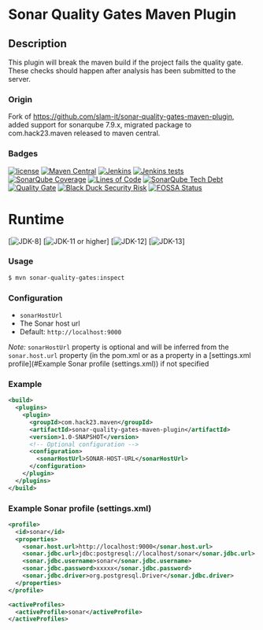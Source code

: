 # Sonar Quality Gates Maven Plugin

## Description

This plugin will break the maven build if the project fails the quality gate. These checks should happen after analysis has been submitted to the server.

### Origin

Fork of https://github.com/slam-it/sonar-quality-gates-maven-plugin, added support for sonarqube 7.9.x, migrated package to com.hack23.maven released to maven central.

### Badges

[![license](https://img.shields.io/github/license/Hack23/sonar-quality-gates-maven-plugin.svg)](https://github.com/Hack23/sonar-quality-gates-maven-plugin/raw/master/LICENSE.txt)
[![Maven Central](https://img.shields.io/maven-central/v/com.hack23.maven/sonar-quality-gates-maven-plugin.svg)](http://mvnrepository.com/artifact/com.hack23.maven/sonar-quality-gates-maven-plugin)
[![Jenkins](https://img.shields.io/jenkins/s/https/www.hack23.com/jenkins/job/Hack23/job/sonar-quality-gates-maven-plugin/job/master.svg)](https://www.hack23.com/jenkins/job/Hack23/job/sonar-quality-gates-maven-plugin/job/master/)
[![Jenkins tests](https://img.shields.io/jenkins/t/https/www.hack23.com/jenkins/job/Hack23/job/sonar-quality-gates-maven-plugin/job/master.svg)](https://www.hack23.com/jenkins/job/Hack23/job/sonar-quality-gates-maven-plugin/job/master/lastCompletedBuild/testReport/)
[![SonarQube Coverage](https://www.hack23.com/sonar/api/badges/measure?key=com.hack23.maven%3Asonar-quality-gates-maven-plugin&metric=coverage)](https://www.hack23.com/sonar/component_measures/domain/Coverage?id=com.hack23.maven%3Asonar-quality-gates-maven-plugin)
[![Lines of Code](https://www.hack23.com/sonar/api/project_badges/measure?project=com.hack23.maven%3Asonar-quality-gates-maven-plugin&metric=ncloc)](https://www.hack23.com/sonar/dashboard?id=com.hack23.maven%3Asonar-quality-gates-maven-plugin)
[![SonarQube Tech Debt](https://www.hack23.com/sonar/api/badges/measure?key=com.hack23.maven%3Asonar-quality-gates-maven-plugin&metric=sqale_debt_ratio)](https://www.hack23.com/sonar/component_measures?id=com.hack23.maven%3Asonar-quality-gates-maven-plugin)
[![Quality Gate](https://www.hack23.com/sonar/api/project_badges/measure?project=com.hack23.maven%3Asonar-quality-gates-maven-plugin&metric=alert_status)](https://www.hack23.com/sonar/dashboard?id=com.hack23.maven%3Asonar-quality-gates-maven-plugin)
[![Black Duck Security Risk](https://copilot.blackducksoftware.com/github/repos/Hack23/sonar-quality-gates-maven-plugin/branches/master/badge-risk.svg)](https://copilot.blackducksoftware.com/github/repos/Hack23/sonar-quality-gates-maven-plugin/branches/master)
[![FOSSA Status](https://app.fossa.io/api/projects/git%2Bgithub.com%2FHack23%2Fsonar-quality-gates-maven-plugin.svg?type=shield)](https://app.fossa.io/projects/git%2Bgithub.com%2FHack23%2Fsonar-quality-gates-maven-plugin?ref=badge_shield)

# Runtime

[![JDK-8](https://img.shields.io/badge/jdk-8-green.svg)]
[![JDK-11 or higher](https://img.shields.io/badge/jdk-11-green.svg)]
[![JDK-12](https://img.shields.io/badge/jdk-12-orange.svg)]
[![JDK-13](https://img.shields.io/badge/jdk-13-orange.svg)]




### Usage

```bash
$ mvn sonar-quality-gates:inspect
```

### Configuration

* `sonarHostUrl`
 * The Sonar host url
 * Default: `http://localhost:9000`

*Note:* `sonarHostUrl` property is optional and will be inferred from the `sonar.host.url` property (in the pom.xml or as a property in a [settings.xml profile](#Example Sonar profile (settings.xml)) if not specified

### Example

```xml
<build>
  <plugins>
    <plugin>
      <groupId>com.hack23.maven</groupId>
      <artifactId>sonar-quality-gates-maven-plugin</artifactId>
      <version>1.0-SNAPSHOT</version>
      <!-- Optional configuration -->
      <configuration>
        <sonarHostUrl>SONAR-HOST-URL</sonarHostUrl>
      </configuration>
    </plugin>
  </plugins>
</build>
```

### Example Sonar profile (settings.xml)

```xml
<profile>
  <id>sonar</id>
  <properties>
    <sonar.host.url>http://localhost:9000</sonar.host.url>
    <sonar.jdbc.url>jdbc:postgresql://localhost/sonar</sonar.jdbc.url>
    <sonar.jdbc.username>sonar</sonar.jdbc.username>
    <sonar.jdbc.password>xxxxx</sonar.jdbc.password>
    <sonar.jdbc.driver>org.postgresql.Driver</sonar.jdbc.driver>
  </properties>
</profile>

<activeProfiles>
  <activeProfile>sonar</activeProfile>
</activeProfiles>
```
